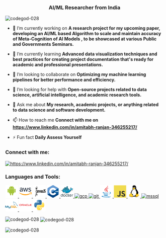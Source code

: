 <h3 align="center">AI/ML Researcher from India</h3>

<p align="left"> <img src="https://komarev.com/ghpvc/?username=codegod-028&label=Profile%20views&color=0e75b6&style=flat" alt="codegod-028" /> </p>

- 🔭 I’m currently working on **A research project for my upcoming paper, developing an AI/ML based Algorithm to scale and maintain accuracy of Meta-Cognition of AI Models , to be showcased at various Public and Governments Seminars.**

- 🌱 I’m currently learning **Advanced data visualization techniques and best practices for creating project documentation that's ready for academic and professional presentations.**

- 👯 I’m looking to collaborate on **Optimizing my machine learning pipelines for better performance and efficiency.**

- 🤝 I’m looking for help with **Open-source projects related to data science, artificial intelligence, and academic research tools.**

- 💬 Ask me about **My research, academic projects, or anything related to data science and software development.**

- 📫 How to reach me **Connect with me on https://www.linkedin.com/in/amitabh-ranjan-346255217/**

- ⚡ Fun fact **Daily Assess Yourself**

<h3 align="left">Connect with me:</h3>
<p align="left">
<a href="https://linkedin.com/in/https://www.linkedin.com/in/amitabh-ranjan-346255217/" target="blank"><img align="center" src="https://raw.githubusercontent.com/rahuldkjain/github-profile-readme-generator/master/src/images/icons/Social/linked-in-alt.svg" alt="https://www.linkedin.com/in/amitabh-ranjan-346255217/" height="30" width="40" /></a>
</p>

<h3 align="left">Languages and Tools:</h3>
<p align="left"> <a href="https://developer.android.com" target="_blank" rel="noreferrer"> <img src="https://raw.githubusercontent.com/devicons/devicon/master/icons/android/android-original-wordmark.svg" alt="android" width="40" height="40"/> </a> <a href="https://aws.amazon.com" target="_blank" rel="noreferrer"> <img src="https://raw.githubusercontent.com/devicons/devicon/master/icons/amazonwebservices/amazonwebservices-original-wordmark.svg" alt="aws" width="40" height="40"/> </a> <a href="https://canvasjs.com" target="_blank" rel="noreferrer"> <img src="https://raw.githubusercontent.com/Hardik0307/Hardik0307/master/assets/canvasjs-charts.svg" alt="canvasjs" width="40" height="40"/> </a> <a href="https://www.w3schools.com/cpp/" target="_blank" rel="noreferrer"> <img src="https://raw.githubusercontent.com/devicons/devicon/master/icons/cplusplus/cplusplus-original.svg" alt="cplusplus" width="40" height="40"/> </a> <a href="https://www.docker.com/" target="_blank" rel="noreferrer"> <img src="https://raw.githubusercontent.com/devicons/devicon/master/icons/docker/docker-original-wordmark.svg" alt="docker" width="40" height="40"/> </a> <a href="https://cloud.google.com" target="_blank" rel="noreferrer"> <img src="https://www.vectorlogo.zone/logos/google_cloud/google_cloud-icon.svg" alt="gcp" width="40" height="40"/> </a> <a href="https://git-scm.com/" target="_blank" rel="noreferrer"> <img src="https://www.vectorlogo.zone/logos/git-scm/git-scm-icon.svg" alt="git" width="40" height="40"/> </a> <a href="https://www.java.com" target="_blank" rel="noreferrer"> <img src="https://raw.githubusercontent.com/devicons/devicon/master/icons/java/java-original.svg" alt="java" width="40" height="40"/> </a> <a href="https://developer.mozilla.org/en-US/docs/Web/JavaScript" target="_blank" rel="noreferrer"> <img src="https://raw.githubusercontent.com/devicons/devicon/master/icons/javascript/javascript-original.svg" alt="javascript" width="40" height="40"/> </a> <a href="https://www.linux.org/" target="_blank" rel="noreferrer"> <img src="https://raw.githubusercontent.com/devicons/devicon/master/icons/linux/linux-original.svg" alt="linux" width="40" height="40"/> </a> <a href="https://www.microsoft.com/en-us/sql-server" target="_blank" rel="noreferrer"> <img src="https://www.svgrepo.com/show/303229/microsoft-sql-server-logo.svg" alt="mssql" width="40" height="40"/> </a> <a href="https://www.mysql.com/" target="_blank" rel="noreferrer"> <img src="https://raw.githubusercontent.com/devicons/devicon/master/icons/mysql/mysql-original-wordmark.svg" alt="mysql" width="40" height="40"/> </a> <a href="https://www.oracle.com/" target="_blank" rel="noreferrer"> <img src="https://raw.githubusercontent.com/devicons/devicon/master/icons/oracle/oracle-original.svg" alt="oracle" width="40" height="40"/> </a> <a href="https://www.python.org" target="_blank" rel="noreferrer"> <img src="https://raw.githubusercontent.com/devicons/devicon/master/icons/python/python-original.svg" alt="python" width="40" height="40"/> </a> </p>

<p><img align="left" src="https://github-readme-stats.vercel.app/api/top-langs?username=codegod-028&show_icons=true&locale=en&layout=compact" alt="codegod-028" /></p>

<p>&nbsp;<img align="center" src="https://github-readme-stats.vercel.app/api?username=codegod-028&show_icons=true&locale=en" alt="codegod-028" /></p>

<p><img align="center" src="https://github-readme-streak-stats.herokuapp.com/?user=codegod-028&" alt="codegod-028" /></p>
